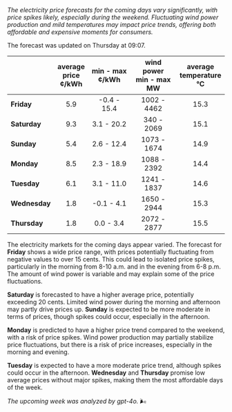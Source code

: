 *The electricity price forecasts for the coming days vary significantly, with price spikes likely, especially during the weekend. Fluctuating wind power production and mild temperatures may impact price trends, offering both affordable and expensive moments for consumers.*

The forecast was updated on Thursday at 09:07.

|              | average<br>price<br>¢/kWh | min - max<br>¢/kWh | wind power<br>min - max<br>MW | average<br>temperature<br>°C |
|:-------------|:----------------:|:----------------:|:-------------:|:-------------:|
| **Friday**   |      5.9      |   -0.4 - 15.4   | 1002 - 4462 |      15.3     |
| **Saturday**   |      9.3      |    3.1 - 20.2   |  340 - 2069 |      15.1     |
| **Sunday**   |      5.4      |    2.6 - 12.4   | 1073 - 1674 |      14.9     |
| **Monday**  |      8.5      |    2.3 - 18.9   | 1088 - 2392 |      14.4     |
| **Tuesday**    |      6.1      |    3.1 - 11.0   | 1241 - 1837 |      14.6     |
| **Wednesday**|      1.8      |   -0.1 - 4.1    | 1650 - 2944 |      15.3     |
| **Thursday**    |      1.8      |    0.0 - 3.4    | 2072 - 2877 |      15.5     |

The electricity markets for the coming days appear varied. The forecast for **Friday** shows a wide price range, with prices potentially fluctuating from negative values to over 15 cents. This could lead to isolated price spikes, particularly in the morning from 8-10 a.m. and in the evening from 6-8 p.m. The amount of wind power is variable and may explain some of the price fluctuations.

**Saturday** is forecasted to have a higher average price, potentially exceeding 20 cents. Limited wind power during the morning and afternoon may partly drive prices up. **Sunday** is expected to be more moderate in terms of prices, though spikes could occur, especially in the afternoon.

**Monday** is predicted to have a higher price trend compared to the weekend, with a risk of price spikes. Wind power production may partially stabilize price fluctuations, but there is a risk of price increases, especially in the morning and evening.

**Tuesday** is expected to have a more moderate price trend, although spikes could occur in the afternoon. **Wednesday** and **Thursday** promise low average prices without major spikes, making them the most affordable days of the week.

*The upcoming week was analyzed by gpt-4o.* 🌬️
